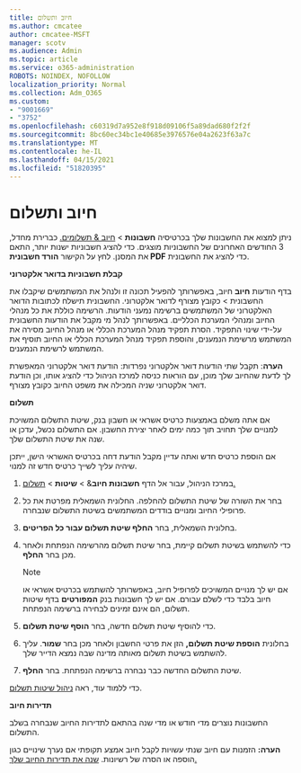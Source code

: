 ```yaml
---
title: חיוב ותשלום
ms.author: cmcatee
author: cmcatee-MSFT
manager: scotv
ms.audience: Admin
ms.topic: article
ms.service: o365-administration
ROBOTS: NOINDEX, NOFOLLOW
localization_priority: Normal
ms.collection: Adm_O365
ms.custom:
- "9001669"
- "3752"
ms.openlocfilehash: c60319d7a952e8f918d09106f5a89dad680f2f2f
ms.sourcegitcommit: 8bc60ec34bc1e40685e3976576e04a2623f63a7c
ms.translationtype: MT
ms.contentlocale: he-IL
ms.lasthandoff: 04/15/2021
ms.locfileid: "51820395"
---
```

# <a name="billing-and-payment"></a>חיוב ותשלום

ניתן למצוא את החשבונות שלך בכרטיסיה **חשבונות**  >  [חיוב & תשלומים.](https://go.microsoft.com/fwlink/p/?linkid=848039)  כברירת מחדל, 3 החודשים האחרונים של החשבוניות מוצגים.  כדי להציג חשבוניות ישנות יותר, התאם את המסנן.  לחץ על הקישור **הורד חשבונית PDF** כדי להציג את החשבונית.

**קבלת חשבוניות בדואר אלקטרוני**

בדף הודעות **חיוב** חיוב, באפשרותך להפעיל תכונה זו ולנהל את המשתמשים שיקבלו את החשבונית  >  [](https://go.microsoft.com/fwlink/p/?linkid=853212) כקובץ מצורף  לדואר אלקטרוני. החשבונית תישלח לכתובות הדואר האלקטרוני של המשתמשים ברשימה נמעני הודעות. הרשימה כוללת את כל מנהלי החיוב ומנהלי המערכת הכלליים.  באפשרותך לנהל מי מקבל את הודעות החשבונית על-ידי שינוי התפקיד.  הסרת תפקיד מנהל המערכת הכללי או מנהל החיוב מסירה את המשתמש מרשימת הנמענים, והוספת תפקיד מנהל המערכת הכללי או החיוב תוסיף את המשתמש לרשימת הנמענים.

**הערה**: תקבל שתי הודעות דואר אלקטרוני נפרדות: הודעת דואר אלקטרוני המאפשרת לך לדעת שהחיוב שלך מוכן, עם הוראות כניסה למרכז הניהול כדי להציג אותו, וכן הודעת דואר אלקטרוני שניה המכילה את משפט החיוב כקובץ מצורף.

**תשלום**

אם אתה משלם באמצעות כרטיס אשראי או חשבון בנק, שיטת התשלום המשויכת למנויים שלך תחויב תוך כמה ימים לאחר יצירת החשבון. אם התשלום נכשל, עדכן או שנה את שיטת התשלום שלך.

אם הוספת כרטיס חדש ואתה עדיין מקבל הודעת דחה בכרטיס האשראי הישן, ייתכן שיהיה עליך לשייך כרטיס חדש זה למנוי.

1. במרכז הניהול, עבור אל הדף **חשבונות חיוב**&  >  **שיטות**  >  [תשלום.](https://go.microsoft.com/fwlink/p/?linkid=2018806)

2. בחר את השורה של שיטת התשלום להחלפה. החלונית השמאלית מפרטת את כל פרופילי החיוב ומנויים בודדים המשתמשים בשיטת התשלום שנבחרה.

3. בחלונית השמאלית, בחר **החלף שיטת תשלום עבור כל הפריטים**.

4. כדי להשתמש בשיטת תשלום קיימת, בחר שיטת תשלום מהרשימה הנפתחת ולאחר מכן בחר **החלף**.

    > [!NOTE]
    > אם יש לך מנויים המשויכים לפרופיל חיוב, באפשרותך להשתמש בכרטיס אשראי או חיוב בלבד כדי לשלם עבורם. אם יש לך חשבונות בנק **המפורטים** בדף שיטות תשלום, הם אינם זמינים לבחירה ברשימה הנפתחת.

5. כדי להוסיף שיטת תשלום חדשה, בחר **הוסף שיטת תשלום**.

6. בחלונית **הוספת שיטת תשלום,** הזן את פרטי החשבון ולאחר מכן בחר **שמור**. עליך להשתמש בשיטת תשלום מאותה מדינה שבה נמצא הדייר שלך.

7. שיטת התשלום החדשה כבר נבחרה ברשימה הנפתחת. בחר **החלף**.

כדי ללמוד עוד, ראה [ניהול שיטות תשלום](https://docs.microsoft.com/microsoft-365/commerce/billing-and-payments/manage-payment-methods).

**תדירות חיוב**

החשבונות נוצרים מדי חודש או מדי שנה בהתאם לתדירות החיוב שנבחרה בשלב התשלום.  

**הערה:** הזמנות עם חיוב שנתי עשויות לקבל חיוב אמצע תקופתי אם נערך שינויים כגון הוספה או הסרה של רשיונות. [שנה את תדירות החיוב שלך.](https://docs.microsoft.com/microsoft-365/commerce/billing-and-payments/change-payment-frequency)
